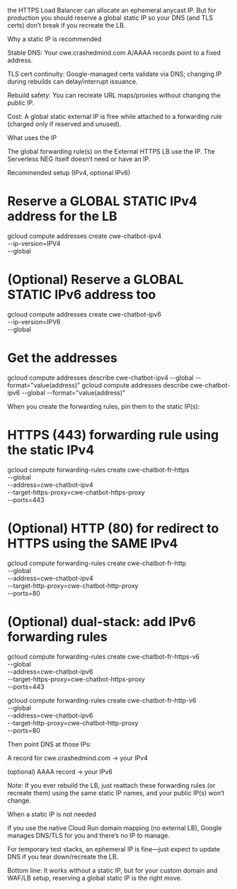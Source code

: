 the HTTPS Load Balancer can allocate an ephemeral anycast IP.
But for production you should reserve a global static IP so your DNS (and TLS certs) don’t break if you recreate the LB.

Why a static IP is recommended

Stable DNS: Your cwe.crashedmind.com A/AAAA records point to a fixed address.

TLS cert continuity: Google-managed certs validate via DNS; changing IP during rebuilds can delay/interrupt issuance.

Rebuild safety: You can recreate URL maps/proxies without changing the public IP.

Cost: A global static external IP is free while attached to a forwarding rule (charged only if reserved and unused).

What uses the IP

The global forwarding rule(s) on the External HTTPS LB use the IP. The Serverless NEG itself doesn’t need or have an IP.

Recommended setup (IPv4, optional IPv6)
# Reserve a GLOBAL STATIC IPv4 address for the LB
gcloud compute addresses create cwe-chatbot-ipv4 \
  --ip-version=IPV4 \
  --global

# (Optional) Reserve a GLOBAL STATIC IPv6 address too
gcloud compute addresses create cwe-chatbot-ipv6 \
  --ip-version=IPV6 \
  --global

# Get the addresses
gcloud compute addresses describe cwe-chatbot-ipv4 --global --format="value(address)"
gcloud compute addresses describe cwe-chatbot-ipv6 --global --format="value(address)"


When you create the forwarding rules, pin them to the static IP(s):

# HTTPS (443) forwarding rule using the static IPv4
gcloud compute forwarding-rules create cwe-chatbot-fr-https \
  --global \
  --address=cwe-chatbot-ipv4 \
  --target-https-proxy=cwe-chatbot-https-proxy \
  --ports=443

# (Optional) HTTP (80) for redirect to HTTPS using the SAME IPv4
gcloud compute forwarding-rules create cwe-chatbot-fr-http \
  --global \
  --address=cwe-chatbot-ipv4 \
  --target-http-proxy=cwe-chatbot-http-proxy \
  --ports=80

# (Optional) dual-stack: add IPv6 forwarding rules
gcloud compute forwarding-rules create cwe-chatbot-fr-https-v6 \
  --global \
  --address=cwe-chatbot-ipv6 \
  --target-https-proxy=cwe-chatbot-https-proxy \
  --ports=443

gcloud compute forwarding-rules create cwe-chatbot-fr-http-v6 \
  --global \
  --address=cwe-chatbot-ipv6 \
  --target-http-proxy=cwe-chatbot-http-proxy \
  --ports=80


Then point DNS at those IPs:

A record for cwe.crashedmind.com → your IPv4

(optional) AAAA record → your IPv6

Note: If you ever rebuild the LB, just reattach these forwarding rules (or recreate them) using the same static IP names, and your public IP(s) won’t change.

When a static IP is not needed

If you use the native Cloud Run domain mapping (no external LB), Google manages DNS/TLS for you and there’s no IP to manage.

For temporary test stacks, an ephemeral IP is fine—just expect to update DNS if you tear down/recreate the LB.

Bottom line: It works without a static IP, but for your custom domain and WAF/LB setup, reserving a global static IP is the right move.